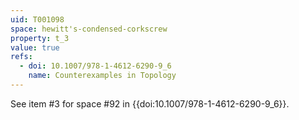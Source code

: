 ```yaml
---
uid: T001098
space: hewitt's-condensed-corkscrew
property: t_3
value: true
refs:
  - doi: 10.1007/978-1-4612-6290-9_6
    name: Counterexamples in Topology
---
```

See item #3 for space #92 in {{doi:10.1007/978-1-4612-6290-9_6}}.
